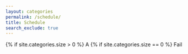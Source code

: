```yaml
---
layout: categories
permalink: /schedule/
title: Schedule
search_exclude: true
---
```


{% if site.categories.size > 0 %}
    A
{% if site.categories.size == 0 %}
    Fail